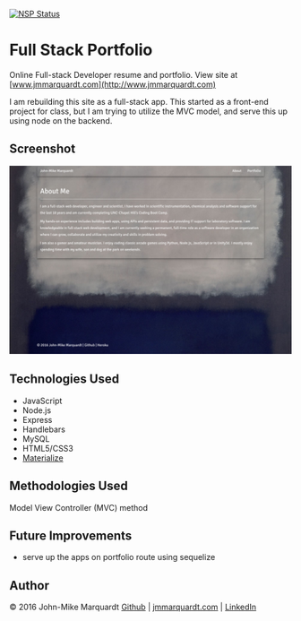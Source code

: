 [![NSP Status](https://nodesecurity.io/orgs/codemarq/projects/b9ce07ae-6f03-4e4d-919e-931a5d79005e/badge)](https://nodesecurity.io/orgs/codemarq/projects/b9ce07ae-6f03-4e4d-919e-931a5d79005e)

# Full Stack Portfolio
Online Full-stack Developer resume and portfolio.  View site at [www.jmmarquardt.com](http://www.jmmarquardt.com)

I am rebuilding this site as a full-stack app.  This started as a front-end project for class, but I am trying to utilize the MVC model, and serve this up using node on the backend.

## Screenshot

![ScreenShot](/public/assets/img/screenshot_portfolio.png)


## Technologies Used

* JavaScript
* Node.js
* Express
* Handlebars
* MySQL
* HTML5/CSS3
* [Materialize](https://materializecss.com)

## Methodologies Used
Model View Controller (MVC) method

## Future Improvements
* serve up the apps on portfolio route using sequelize

## Author
&copy; 2016 John-Mike Marquardt [Github](https://github.com/codemarq) | [jmmarquardt.com](https://jmmarquardt.com) | [LinkedIn](https://www.linkedin.com/in/jmmarquardt)
